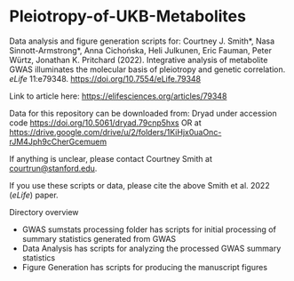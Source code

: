 # Pleiotropy-of-UKB-Metabolites

Data analysis and figure generation scripts for:
Courtney J. Smith*, Nasa Sinnott-Armstrong*, Anna Cichońska, Heli Julkunen, Eric Fauman, Peter Würtz, Jonathan K. Pritchard (2022). Integrative analysis of metabolite GWAS illuminates the molecular basis of pleiotropy and genetic correlation. _eLife_ 11:e79348. https://doi.org/10.7554/eLife.79348

Link to article here: https://elifesciences.org/articles/79348

Data for this repository can be downloaded from:
Dryad under accession code https://doi.org/10.5061/dryad.79cnp5hxs
OR at https://drive.google.com/drive/u/2/folders/1KiHjx0uaOnc-rJM4Jph9cCherGcemuem

If anything is unclear, please contact Courtney Smith at courtrun@stanford.edu.

If you use these scripts or data, please cite the above Smith et al. 2022 (_eLife_) paper.

Directory overview
- GWAS sumstats processing folder has scripts for initial processing of summary statistics generated from GWAS
- Data Analysis has scripts for analyzing the processed GWAS summary statistics
- Figure Generation has scripts for producing the manuscript figures
